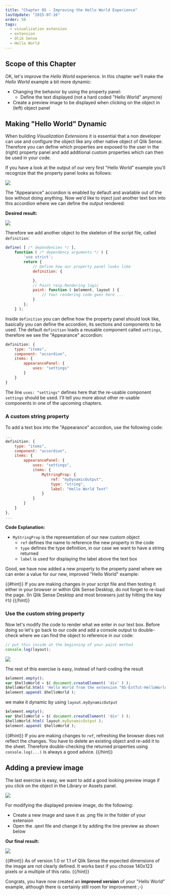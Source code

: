 ```yaml
---
title: "Chapter 05 - Improving the Hello World Experience"
lastUpdate: "2015-07-16"
order: 50
tags:
  - visualization extension
  - extension
  - Qlik Sense
  - Hello World
---
```


## Scope of this Chapter

OK, let's improve the _Hello World_ experience.
In this chapter we'll make the _Hello World_ example a bit more dynamic:

* Changing the behavior by using the property panel:
	* Define the text displayed (not a hard coded "Hello World" anymore)
* Create a preview image to be displayed when clicking on the object in (left) object panel

## Making "Hello World" Dynamic
When building _Visualization Extensions_ it is essential that a non developer can use and configure the object like any other native object of Qlik Sense.
Therefore you can define which properties are exposed to the user in the (right) property panel and add additional custom properties which can then be used in your code.

If you have a look at the output of our very first "Hello World" example you'll recognize that the property panel looks as follows:

![](images/05_InitialPropertyPanel.png)

The "Appearance" accordion is enabled by default and available out of the box without doing anything. Now we'd like to inject just another text box into this accordion where we can define the output rendered:

**Desired result:**  

![](images/05_DesiredResult.png)

Therefore we add another object to the skeleton of the script file, called `definition`:

```javascript
define( [ /* dependencies */ ],
    function ( /* dependency arguments */ ) {
        'use strict';
        return {
			// Define how our property panel looks like
			definition: {

			},
			// Paint resp.Rendering logic
            paint: function ( $element, layout ) {
                // Your rendering code goes here ...             
            }
        };
    } );
```

Inside `definition` you can define how the property panel should look like, basically you can define the accordion, its sections and components to be used.
The default `definition` loads a reusable component called `settings`, therefore we see the "Appearance" accordion:

```javascript
definition: {
	type: "items",
	component: "accordion",
	items: {
		appearancePanel: {
			uses: "settings"
		}
	}
}
```

The line `uses: "settings"` defines here that the re-usable component `settings` should be used. I'll tell you more about other re-usable components in one of the upcoming chapters.

### A custom string property
To add a text box into the "Appearance" accordion, use the following code:

```javascript
...
definition: {
	type: "items",
	component: "accordion",
	items: {
		appearancePanel: {
			uses: "settings",
			items: {
				MyStringProp: {
					ref: "myDynamicOutput",
					type: "string",
					label: "Hello World Text"
				}
			}
		}
	}
},
...
```

**Code Explanation:**

* `MyStringProp` is the representation of our new custom object
	* `ref` defines the name to reference the new property in the code
	* `type` defines the type definition, in our case we want to have a string returned
	* `label` is used for displaying the label above the text box

Good, we have now added a new property to the property panel where we can enter a value for our new, improved "Hello World" example:

{{#hint}}
If you are making changes in your script file and then testing it either in your browser or within Qlik Sense Desktop, do not forget to re-load the page. (In Qlik Sense Desktop and most browsers just by hitting the key `F5`)
{{/hint}}

### Use the custom string property

Now let's modify the code to render what we enter in our text box. Before doing so let's go back to our code and add a console output to double-check where we can find the object to reference in our code:

```javascript
// put this inside at the beginning of your paint method
console.log(layout);
```

![](images/05_HelloWorld_ConsoleLog.png)

The rest of this exercise is easy, instead of hard-coding the result

```javascript
$element.empty();
var $helloWorld = $( document.createElement( 'div' ) );
$helloWorld.html( 'Hello World from the extension "05-ExtTut-HelloWorld"<br/>' );
$element.append( $helloWorld );
```

we make it dynamic by using `layout.myDynamicOutput`

```javascript
$element.empty();
var $helloWorld = $( document.createElement( 'div' ) );
$helloWorld.html( layout.myDynamicOutput );
$element.append( $helloWorld );
```

{{#hint}}
If you are making changes to `ref`, refreshing the browser does not reflect the changes. You have to delete an existing object and re-add it to the sheet.
Therefore double-checking the returned properties using `console.log(...)` is always a good advice.
{{/hint}}

## Adding a preview image

The last exercise is easy, we want to add a good looking preview image if you click on the object in the Library or Assets panel.

![](images/05_PreviewImg_Before.png)

For modifying the displayed preview image, do the following:
* Create a new image and save it as .png file in the folder of your extension
* Open the .qext file and change it by adding the line preview as shown below


**Our final result:**

![](images/05_PreviewImg_After.png)

{{#hint}}
As of version 1.0 or 1.1 of Qlik Sense the expected dimensions of the image are not clearly defined. It works best if you choose 140x123 pixels or a multiple of this ratio.
{{/hint}}


Congrats, you have now created an **improved version** of your "Hello World" example, although there is certainly still room for improvement ;-)

